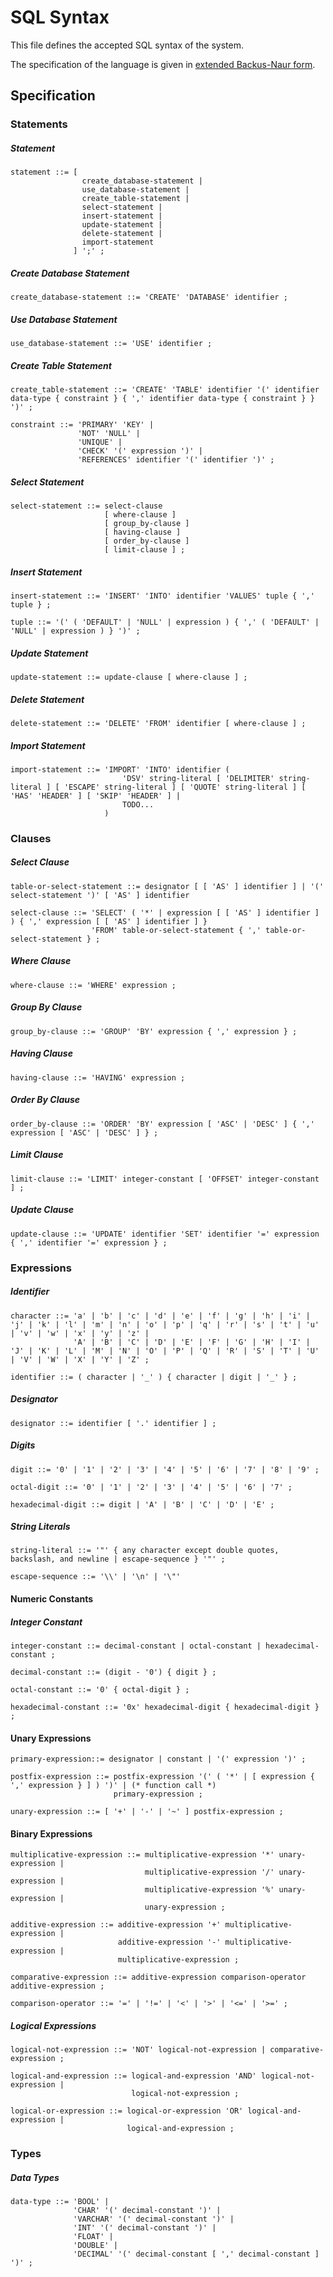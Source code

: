 # SQL Syntax

This file defines the accepted SQL syntax of the system.

The specification of the language is given in [extended Backus-Naur
form](https://en.wikipedia.org/wiki/Extended_Backus%E2%80%93Naur_form).

## Specification

### Statements

##### Statement
```ebnf
statement ::= [
                create_database-statement |
                use_database-statement |
                create_table-statement |
                select-statement |
                insert-statement |
                update-statement |
                delete-statement |
                import-statement
              ] ';' ;
```

##### Create Database Statement
```ebnf
create_database-statement ::= 'CREATE' 'DATABASE' identifier ;
```

##### Use Database Statement
```ebnf
use_database-statement ::= 'USE' identifier ;
```

##### Create Table Statement
```ebnf
create_table-statement ::= 'CREATE' 'TABLE' identifier '(' identifier data-type { constraint } { ',' identifier data-type { constraint } } ')' ;

constraint ::= 'PRIMARY' 'KEY' |
               'NOT' 'NULL' |
               'UNIQUE' |
               'CHECK' '(' expression ')' |
               'REFERENCES' identifier '(' identifier ')' ;
```

##### Select Statement
```ebnf
select-statement ::= select-clause
                     [ where-clause ]
                     [ group_by-clause ]
                     [ having-clause ]
                     [ order_by-clause ]
                     [ limit-clause ] ;
```

##### Insert Statement
```ebnf
insert-statement ::= 'INSERT' 'INTO' identifier 'VALUES' tuple { ',' tuple } ;

tuple ::= '(' ( 'DEFAULT' | 'NULL' | expression ) { ',' ( 'DEFAULT' | 'NULL' | expression ) } ')' ;
```

##### Update Statement
```ebnf
update-statement ::= update-clause [ where-clause ] ;
```

##### Delete Statement
```ebnf
delete-statement ::= 'DELETE' 'FROM' identifier [ where-clause ] ;
```

##### Import Statement
```ebnf
import-statement ::= 'IMPORT' 'INTO' identifier (
                         'DSV' string-literal [ 'DELIMITER' string-literal ] [ 'ESCAPE' string-literal ] [ 'QUOTE' string-literal ] [ 'HAS' 'HEADER' ] [ 'SKIP' 'HEADER' ] |
                         TODO...
                     )
```

### Clauses

##### Select Clause
```ebnf
table-or-select-statement ::= designator [ [ 'AS' ] identifier ] | '(' select-statement ')' [ 'AS' ] identifier

select-clause ::= 'SELECT' ( '*' | expression [ [ 'AS' ] identifier ] ) { ',' expression [ [ 'AS' ] identifier ] }
                  'FROM' table-or-select-statement { ',' table-or-select-statement } ;
```

##### Where Clause
```ebnf
where-clause ::= 'WHERE' expression ;
```

##### Group By Clause
```ebnf
group_by-clause ::= 'GROUP' 'BY' expression { ',' expression } ;
```

##### Having Clause
```ebnf
having-clause ::= 'HAVING' expression ;
```

##### Order By Clause
```ebnf
order_by-clause ::= 'ORDER' 'BY' expression [ 'ASC' | 'DESC' ] { ',' expression [ 'ASC' | 'DESC' ] } ;
```

##### Limit Clause
```ebnf
limit-clause ::= 'LIMIT' integer-constant [ 'OFFSET' integer-constant ] ;
```

##### Update Clause
```ebnf
update-clause ::= 'UPDATE' identifier 'SET' identifier '=' expression { ',' identifier '=' expression } ;
```

### Expressions

##### Identifier
```ebnf
character ::= 'a' | 'b' | 'c' | 'd' | 'e' | 'f' | 'g' | 'h' | 'i' | 'j' | 'k' | 'l' | 'm' | 'n' | 'o' | 'p' | 'q' | 'r' | 's' | 't' | 'u' | 'v' | 'w' | 'x' | 'y' | 'z' |
              'A' | 'B' | 'C' | 'D' | 'E' | 'F' | 'G' | 'H' | 'I' | 'J' | 'K' | 'L' | 'M' | 'N' | 'O' | 'P' | 'Q' | 'R' | 'S' | 'T' | 'U' | 'V' | 'W' | 'X' | 'Y' | 'Z' ;

identifier ::= ( character | '_' ) { character | digit | '_' } ;
```

##### Designator
```ebnf
designator ::= identifier [ '.' identifier ] ;
```

##### Digits
```ebnf
digit ::= '0' | '1' | '2' | '3' | '4' | '5' | '6' | '7' | '8' | '9' ;

octal-digit ::= '0' | '1' | '2' | '3' | '4' | '5' | '6' | '7' ;

hexadecimal-digit ::= digit | 'A' | 'B' | 'C' | 'D' | 'E' ;
```

##### String Literals
```ebnf
string-literal ::= '"' { any character except double quotes, backslash, and newline | escape-sequence } '"' ;

escape-sequence ::= '\\' | '\n' | '\"'
```

#### Numeric Constants

##### Integer Constant
```ebnf
integer-constant ::= decimal-constant | octal-constant | hexadecimal-constant ;

decimal-constant ::= (digit - '0') { digit } ;

octal-constant ::= '0' { octal-digit } ;

hexadecimal-constant ::= '0x' hexadecimal-digit { hexadecimal-digit } ;
```

#### Unary Expressions
```ebnf
primary-expression::= designator | constant | '(' expression ')' ;

postfix-expression ::= postfix-expression '(' ( '*' | [ expression { ',' expression } ] ) ')' | (* function call *)
                       primary-expression ;

unary-expression ::= [ '+' | '-' | '~' ] postfix-expression ;
```

#### Binary Expressions
```ebnf
multiplicative-expression ::= multiplicative-expression '*' unary-expression |
                              multiplicative-expression '/' unary-expression |
                              multiplicative-expression '%' unary-expression |
                              unary-expression ;

additive-expression ::= additive-expression '+' multiplicative-expression |
                        additive-expression '-' multiplicative-expression |
                        multiplicative-expression ;

comparative-expression ::= additive-expression comparison-operator additive-expression ;

comparison-operator ::= '=' | '!=' | '<' | '>' | '<=' | '>=' ;
```

##### Logical Expressions
```ebnf
logical-not-expression ::= 'NOT' logical-not-expression | comparative-expression ;

logical-and-expression ::= logical-and-expression 'AND' logical-not-expression |
                           logical-not-expression ;

logical-or-expression ::= logical-or-expression 'OR' logical-and-expression |
                          logical-and-expression ;
```

### Types

##### Data Types
```ebnf
data-type ::= 'BOOL' |
              'CHAR' '(' decimal-constant ')' |
              'VARCHAR' '(' decimal-constant ')' |
              'INT' '(' decimal-constant ')' |
              'FLOAT' |
              'DOUBLE' |
              'DECIMAL' '(' decimal-constant [ ',' decimal-constant ] ')' ;
```
